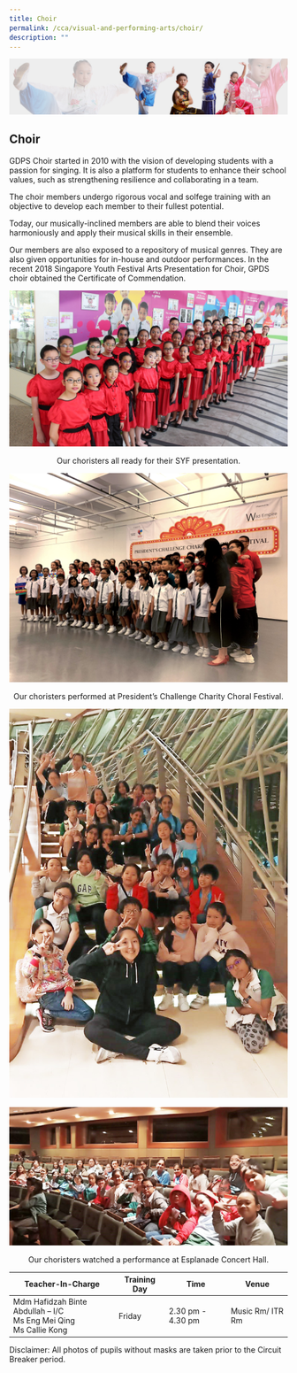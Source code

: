 ```yaml
---
title: Choir
permalink: /cca/visual-and-performing-arts/choir/
description: ""
---
```

![](/images/About%20Us/subbanner3.jpg)

## **Choir**

GDPS Choir started in 2010 with the vision of developing students with a passion for singing. It is also a platform for students to enhance their school values, such as strengthening resilience and collaborating in a team.

  

The choir members undergo rigorous vocal and solfege training with an objective to develop each member to their fullest potential.

  

Today, our musically-inclined members are able to blend their voices harmoniously and apply their musical skills in their ensemble.

  

Our members are also exposed to a repository of musical genres. They are also given opportunities for in-house and outdoor performances. In the recent 2018 Singapore Youth Festival Arts Presentation for Choir, GPDS choir obtained the Certificate of Commendation.

![](/images/CCA/Choir%201.jpg)

<center>Our choristers all ready for their SYF presentation.</center>

![](/images/CCA/Choir%202.jpg)

<center>Our choristers performed at President’s Challenge Charity Choral Festival.</center>

![](/images/CCA/Choir%203.jpg)

![](/images/CCA/Choir%204.jpeg)

<center>
Our choristers watched a performance at Esplanade Concert Hall.</center>


<table>
<thead>
  <tr>
    <th>Teacher-In-Charge</th>
    <th>Training Day</th>
    <th>Time</th>
    <th>Venue</th>
  </tr>
</thead>
<tbody>
  <tr>
    <td>Mdm Hafidzah Binte Abdullah – I/C<br>Ms Eng Mei Qing<br>Ms Callie Kong</td>
    <td>Friday<br></td>
    <td>2.30 pm - 4.30 pm<br></td>
    <td>Music Rm/ ITR Rm</td>
  </tr>
</tbody>
</table>


Disclaimer: All photos of pupils without masks are taken prior to the Circuit Breaker period.